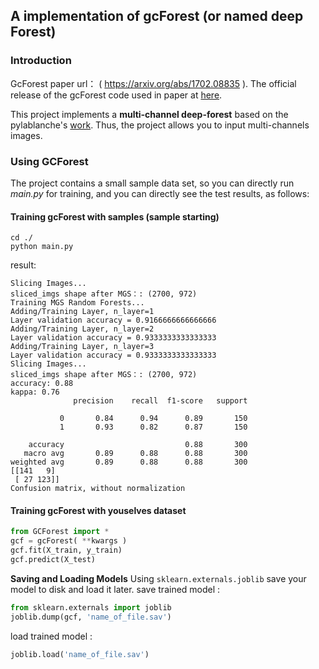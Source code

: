 ## A implementation of gcForest (or named deep Forest)
### Introduction
GcForest paper url： ( https://arxiv.org/abs/1702.08835 ).
The official release of the gcForest code used in paper at [here](https://github.com/kingfengji/gcforest). 

This project implements a **multi-channel deep-forest** based on the pylablanche's [work](https://github.com/pylablanche/gcForest). Thus, the project allows you to input multi-channels images.
### Using GCForest
The project contains a small sample data set, so you can directly run *main.py* for training, and you can directly see the test results, as follows:
#### Training gcForest with samples (sample starting)
```
cd ./   
python main.py  
```
result:
```
Slicing Images...
sliced_imgs shape after MGS：: (2700, 972)
Training MGS Random Forests...
Adding/Training Layer, n_layer=1
Layer validation accuracy = 0.9166666666666666
Adding/Training Layer, n_layer=2
Layer validation accuracy = 0.9333333333333333
Adding/Training Layer, n_layer=3
Layer validation accuracy = 0.9333333333333333
Slicing Images...
sliced_imgs shape after MGS：: (2700, 972)
accuracy: 0.88
kappa: 0.76
              precision    recall  f1-score   support

           0       0.84      0.94      0.89       150
           1       0.93      0.82      0.87       150

    accuracy                           0.88       300
   macro avg       0.89      0.88      0.88       300
weighted avg       0.89      0.88      0.88       300
[[141   9]
 [ 27 123]]
Confusion matrix, without normalization
```
#### Training gcForest with youselves dataset
```python
from GCForest import *
gcf = gcForest( **kwargs )
gcf.fit(X_train, y_train)
gcf.predict(X_test)
```
**Saving and Loading Models**
Using `sklearn.externals.joblib` save your model to disk and load it later. 
save trained model :
```python
from sklearn.externals import joblib
joblib.dump(gcf, 'name_of_file.sav')
```
load trained model :
```python
joblib.load('name_of_file.sav')
```
